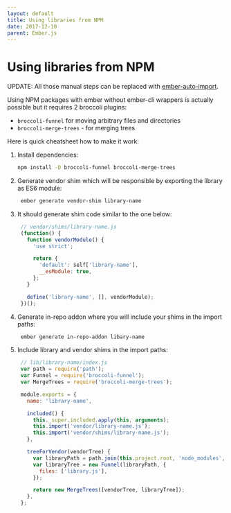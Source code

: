 ```yaml
---
layout: default
title: Using libraries from NPM
date: 2017-12-10
parent: Ember.js
---
```


# Using libraries from NPM

UPDATE: All those manual steps can be replaced with [ember-auto-import](https://github.com/ef4/ember-auto-import).

Using NPM packages with ember without ember-cli wrappers is actually possible but it requires 2 broccoli plugins:

- `broccoli-funnel` for moving arbitrary files and directories
- `broccoli-merge-trees` - for merging trees

Here is quick cheatsheet how to make it work:

1. Install dependencies:

    ```bash
    npm install -D broccoli-funnel broccoli-merge-trees
    ```

2. Generate vendor shim which will be responsible by exporting the library as ES6 module:

    ```bash
     ember generate vendor-shim library-name
    ```

3. It should generate shim code similar to the one below:

    ```javascript
     // vendor/shims/library-name.js
     (function() {
       function vendorModule() {
         'use strict';

         return {
           'default': self['library-name'],
           __esModule: true,
         };
       }

       define('library-name', [], vendorModule);
     })();
    ```

4. Generate in-repo addon where you will include your shims in the import paths:

   ```bash
    ember generate in-repo-addon libary-name
   ```

5. Include library and vendor shims in the import paths:

   ```javascript
    // lib/library-name/index.js
    var path = require('path');
    var Funnel = require('broccoli-funnel');
    var MergeTrees = require('broccoli-merge-trees');
   
    module.exports = {
      name: 'library-name',
   
      included() {
        this._super.included.apply(this, arguments);
        this.import('vendor/library-name.js');
        this.import('vendor/shims/library-name.js');
      },
   
      treeForVendor(vendorTree) {
        var libraryPath = path.join(this.project.root, 'node_modules', 'library');
        var libraryTree = new Funnel(libraryPath, {
          files: ['library.js'],
        });
   
        return new MergeTrees([vendorTree, libraryTree]);
      },
    };
   ```
